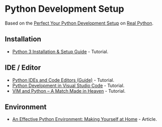 # Python Development Setup

Based on the [Perfect Your Python Development Setup](https://realpython.com/learning-paths/perfect-your-python-development-setup/) on [Real Python](https://realpython.com/).

## Installation

* [Python 3 Installation & Setup Guide](https://realpython.com/installing-python/) - Tutorial.

## IDE / Editor

* [Python IDEs and Code Editors (Guide)](https://realpython.com/python-ides-code-editors-guide/) - Tutorial.
* [Python Development in Visual Studio Code](https://realpython.com/python-development-visual-studio-code/) - Tutorial.
* [VIM and Python – A Match Made in Heaven](https://realpython.com/vim-and-python-a-match-made-in-heaven/) - Tutorial.

## Environment

* [An Effective Python Environment: Making Yourself at Home](https://realpython.com/effective-python-environment/) - Article.
